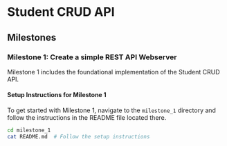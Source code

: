 # **Student CRUD API**

## **Milestones**

### **Milestone 1:  Create a simple REST API Webserver**
Milestone 1 includes the foundational implementation of the Student CRUD API.

#### **Setup Instructions for Milestone 1**
To get started with Milestone 1, navigate to the `milestone_1` directory and follow the instructions in the README file located there.

```sh
cd milestone_1
cat README.md  # Follow the setup instructions
```
